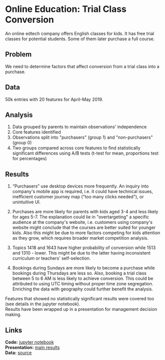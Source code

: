 # Online Education: Trial Class Conversion

An online edtech company offers English classes for kids. It has free trial classes for potential students. Some of them later purchase a full course.

## Problem
We need to determine factors that affect conversion from a trial class into a purchase. 

## Data
50k entries with 20 features for April-May 2019.

## Analysis

1. Data grouped by parents to maintain observations' independence
2. Core features identified
3. Observations split into "purchasers" (group 1) and "non-purchasers" (group 0)
4. Two groups compared across core features to find statistically significant differences using A/B tests (t-test for mean, proportions test for percentages)

## Results

1. “Purchasers” use desktop devices more frequently. An inquiry into company's mobile app is required, i.e. it could have technical issues, inefficient customer journey map ("too many clicks needed"), or unintuitive UI.

1. Purchases are more likely for parents with kids aged 3-4 and less likely for ages 5-7. The explanation could lie in "overtargeting" a specific audience at the company's website, i.e. customers using company's website might conclude that the courses are better suited for younger kids. Also this might be due to more factors competing for kids attention as they grow, which requires broader market competition analysis.

1. Topics 1418 and 1643 have higher probability of conversion while 1513 and 1310 - lower. This might be due to the latter having inconsistent curriculum or teachers' self-selection.

1. Bookings during Sundays are more likely to become a purchase while bookings during Thursdays are less so. Also, booking a trial class between 5 to 6 AM is less likely to achieve conversion. This could be attributed to using UTC timing without proper time zone segregation. Enriching the data with geography could further benefit the analysis.

Features that showed no statistically significant results were covered too (see details in the jupyter notebook).  
Results have been wrapped up in a presentation for management decision making.

## Links
**Code:** <a href='https://github.com/AntonBizyaev/online_ed_conversion/blob/main/online_ed_conversion.ipynb'>jupyter notebook</a>  
**Presentation:** <a href='https://github.com/AntonBizyaev/online_ed_conversion/blob/main/edtech_results.pdf'>main results</a>  
**Data:** <a href='https://github.com/AntonBizyaev/online_ed_conversion/blob/main/data.csv'>source</a>  
